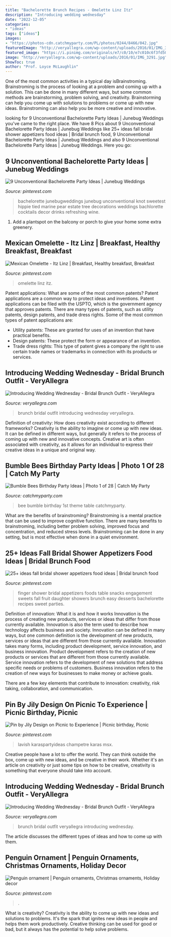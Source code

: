 ```yaml
---
title: "Bachelorette Brunch Recipes - Omelette Linz Itz"
description: "Introducing wedding wednesday"
date: "2022-12-05"
categories:
- "ideas"
tags: ["ideas"]
images:
- "https://photos-cdn.catchmyparty.com/PL/photos/0244/8466/042.jpg"
featuredImage: "http://veryallegra.com/wp-content/uploads/2016/01/IMG_3291.jpg"
featured_image: "https://i.pinimg.com/originals/e7/c0/10/e7c010c6f3fd50bbcd683d32fbc529d7.jpg"
image: "http://veryallegra.com/wp-content/uploads/2016/01/IMG_3291.jpg"
ShowToc: true
author: "Prof. Loyce McLaughlin"
---
```



One of the most common activities in a typical day isBrainstroming. Brainstroming is the process of looking at a problem and coming up with a solution. This can be done in many different ways, but some common methods are brainstorming, problem solving, and creativity. Brainstorming can help you come up with solutions to problems or come up with new ideas. Brainstroming can also help you be more creative and innovative.

	

		
looking for 9 Unconventional Bachelorette Party Ideas | Junebug Weddings you've came to the right place. We have 8 Pics about 9 Unconventional Bachelorette Party Ideas | Junebug Weddings like 25+ ideas fall bridal shower appetizers food ideas | Bridal brunch food, 9 Unconventional Bachelorette Party Ideas | Junebug Weddings and also 9 Unconventional Bachelorette Party Ideas | Junebug Weddings. Here you go:
		
    
## 9 Unconventional Bachelorette Party Ideas | Junebug Weddings

<img loading=lazy src="https://i.pinimg.com/originals/e7/c0/10/e7c010c6f3fd50bbcd683d32fbc529d7.jpg" onerror="this.onerror=null;this.src='https://tse3.mm.bing.net/th?id=OIP.b2cFHl_D7hBxk17MHH1v6wHaLH&amp;pid=15.1';" alt="9 Unconventional Bachelorette Party Ideas | Junebug Weddings">

_Source: pinterest.com_

>bachelorette junebugweddings junebug unconventional knot sweetest hippie tied marine pear estate tree decorations weddings bachlorette cocktails decor drinks refreshing wine. 

	

1. Add a plantspot on the balcony or porch to give your home some extra greenery.

    
## Mexican Omelette - Itz Linz | Breakfast, Healthy Breakfast, Breakfast

<img loading=lazy src="https://i.pinimg.com/originals/b7/35/26/b73526d6d425c8517becb4e8cf56a975.jpg" onerror="this.onerror=null;this.src='https://tse2.mm.bing.net/th?id=OIP.I41n4D_QbKsuDxfwlVjtyAHaFm&amp;pid=15.1';" alt="Mexican Omelette - Itz Linz | Breakfast, Healthy breakfast, Breakfast">

_Source: pinterest.com_

>omelette linz itz. 

	

Patent applications: What are some of the most common patents?
Patent applications are a common way to protect ideas and inventions. Patent applications can be filed with the USPTO, which is the government agency that approves patents. There are many types of patents, such as utility patents, design patents, and trade dress rights. Some of the most common types of patent applications are: 
- Utility patents: These are granted for uses of an invention that have practical benefits. 
- Design patents: These protect the form or appearance of an invention. 
- Trade dress rights: This type of patent gives a company the right to use certain trade names or trademarks in connection with its products or services.

    
## Introducing Wedding Wednesday - Bridal Brunch Outfit - VeryAllegra

<img loading=lazy src="https://veryallegra.com/wp-content/uploads/2016/01/IMG_3264-683x1024.jpg" onerror="this.onerror=null;this.src='https://tse4.mm.bing.net/th?id=OIP.eAraCna9bUmExtwbwZt7hgHaLG&amp;pid=15.1';" alt="Introducing Wedding Wednesday - Bridal Brunch Outfit - VeryAllegra">

_Source: veryallegra.com_

>brunch bridal outfit introducing wednesday veryallegra. 

	

Definition of creativity: How does creativity exist according to different frameworks?
Creativity is the ability to imagine or come up with new ideas. It can be defined in different ways, but generally it refers to the process of coming up with new and innovative concepts. Creative art is often associated with creativity, as it allows for an individual to express their creative ideas in a unique and original way.

    
## Bumble Bees Birthday Party Ideas | Photo 1 Of 28 | Catch My Party

<img loading=lazy src="https://photos-cdn.catchmyparty.com/PL/photos/0244/8466/042.jpg" onerror="this.onerror=null;this.src='https://tse2.mm.bing.net/th?id=OIP.YWfqQmB-HmQo39Y3WTk64AHaJ4&amp;pid=15.1';" alt="Bumble Bees Birthday Party Ideas | Photo 1 of 28 | Catch My Party">

_Source: catchmyparty.com_

>bee bumble birthday 1st theme table catchmyparty. 

	

What are the benefits of brainstroming?
Brainstroming is a mental practice that can be used to improve cognitive function. There are many benefits to brainstroming, including better problem solving, improved focus and concentration, and reduced stress levels. Brainstroming can be done in any setting, but is most effective when done in a quiet environment.

    
## 25+ Ideas Fall Bridal Shower Appetizers Food Ideas | Bridal Brunch Food

<img loading=lazy src="https://i.pinimg.com/originals/d3/47/ca/d347ca85b0eef785a9324e80b2c6b2af.jpg" onerror="this.onerror=null;this.src='https://tse3.mm.bing.net/th?id=OIP.GqPegRy1VZ346xpjOIMC6gAAAA&amp;pid=15.1';" alt="25+ ideas fall bridal shower appetizers food ideas | Bridal brunch food">

_Source: pinterest.com_

>finger shower bridal appetizers foods table snacks engagement sweets fall fruit daughter showers brunch easy desserts bachelorette recipes sweet parties. 

	

Definition of innovation: What it is and how it works
Innovation is the process of creating new products, services or ideas that differ from those currently available. Innovation is also the term used to describe how technology affects business and society. Innovation can be defined in many ways, but one common definition is the development of new products, services or ideas that are different from those currently available.
Innovation takes many forms, including product development, service innovation, and business innovation. Product development refers to the creation of new products or services that are different from those currently available. Service innovation refers to the development of new solutions that address specific needs or problems of customers. Business innovation refers to the creation of new ways for businesses to make money or achieve goals.

There are a few key elements that contribute to innovation: creativity, risk taking, collaboration, and communication.

    
## Pin By Jily Design On Picnic To Experience | Picnic Birthday, Picnic

<img loading=lazy src="https://i.pinimg.com/736x/da/72/54/da7254d6f62f581b9cc27ef0b3b71031.jpg" onerror="this.onerror=null;this.src='https://tse3.mm.bing.net/th?id=OIP.MQDrkVJUT9JtGQkeyHq-dQHaJM&amp;pid=15.1';" alt="Pin by Jily Design on Picnic to Experience | Picnic birthday, Picnic">

_Source: pinterest.com_

>lavish karaspartyideas champetre karas msx. 

	

Creative people have a lot to offer the world. They can think outside the box, come up with new ideas, and be creative in their work. Whether it's an article on creativity or just some tips on how to be creative, creativity is something that everyone should take into account.

    
## Introducing Wedding Wednesday - Bridal Brunch Outfit - VeryAllegra

<img loading=lazy src="http://veryallegra.com/wp-content/uploads/2016/01/IMG_3291.jpg" onerror="this.onerror=null;this.src='https://tse3.mm.bing.net/th?id=OIP.AsgQA832c8Wb9csIqI7YzwHaLH&amp;pid=15.1';" alt="Introducing Wedding Wednesday - Bridal Brunch Outfit - VeryAllegra">

_Source: veryallegra.com_

>brunch bridal outfit veryallegra introducing wednesday. 

	

The article discusses the different types of ideas and how to come up with them.

    
## Penguin Ornament | Penguin Ornaments, Christmas Ornaments, Holiday Decor

<img loading=lazy src="https://i.pinimg.com/originals/57/b7/b4/57b7b456696fb05e63b9bf655d0e3d25.jpg" onerror="this.onerror=null;this.src='https://tse1.mm.bing.net/th?id=OIP.NhrB8qAFsvjFZ1ihvaOneAHaJ4&amp;pid=15.1';" alt="Penguin ornament | Penguin ornaments, Christmas ornaments, Holiday decor">

_Source: pinterest.com_

>. 

	

What is creativity?
Creativity is the ability to come up with new ideas and solutions to problems. It's the spark that ignites new ideas in people and helps them work productively. Creative thinking can be used for good or bad, but it always has the potential to help solve problems.

